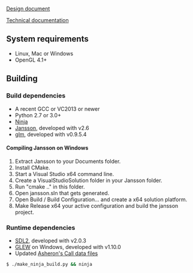 [Design document](http://ersatsz.com/2014/07/07/baelzharons-respite/)

[Technical documentation](http://ersatsz.com/2014/07/04/asherons-call/)

## System requirements

*  Linux, Mac or Windows
*  OpenGL 4.1+

## Building

### Build dependencies

* A recent GCC or VC2013 or newer
* Python 2.7 or 3.0+
* [Ninja](http://martine.github.io/ninja/)
* [Jansson](http://www.digip.org/jansson/), developed with v2.6
* [glm](http://glm.g-truc.net/), developed with v0.9.5.4

#### Compiling Jansson on Windows

1. Extract Jansson to your Documents folder.
2. Install CMake.
3. Start a Visual Studio x64 command line.
4. Create a VisualStudioSolution folder in your Jansson folder.
5. Run "cmake .." in this folder.
6. Open jansson.sln that gets generated.
7. Open Build / Build Configuration... and create a x64 solution platform.
8. Make Release x64 your active configuration and build the jansson project.

### Runtime dependencies

* [SDL2](http://libsdl.org/), developed with v2.0.3
* [GLEW](http://glew.sourceforge.net/) on Windows, developed with v1.10.0
* Updated [Asheron's Call data files](http://asheronscall.com/en/content/downloads)

```sh
$ ./make_ninja_build.py && ninja
```
